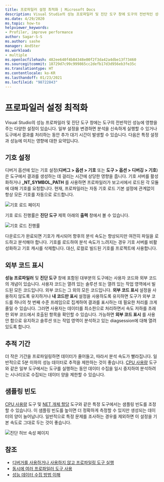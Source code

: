 ```yaml
---
title: 프로파일러 설정 최적화 | Microsoft Docs
description: Visual Studio의 성능 프로파일러 및 진단 도구 창에 도구의 전반적인 성능에 영향을 주는 다양한 설정을 포함하는 방법을 알아봅니다.
ms.date: 4/29/2020
ms.topic: how-to
helpviewer_keywords:
- Profiler, improve performance
author: Sagar-S-S
ms.author: sashe
manager: AndSter
ms.workload:
- multiple
ms.openlocfilehash: 482ee640f4b84348e00f2f3da42a4dbe13f73460
ms.sourcegitcommit: 18729d7c99c999865cc2defb17d3d956eb3fe35c
ms.translationtype: HT
ms.contentlocale: ko-KR
ms.lasthandoff: 01/23/2021
ms.locfileid: "98722843"
---
```

# <a name="optimizing-profiler-settings"></a>프로파일러 설정 최적화

Visual Studio의 성능 프로파일러 및 진단 도구 창에는 도구의 전반적인 성능에 영향을 주는 다양한 설정이 있습니다. 일부 설정을 변경하면 분석을 신속하게 실행할 수 있거나 도구에서 결과를 처리하는 동안 추가 대기 시간이 발생할 수 있습니다. 다음은 특정 설정과 성능에 미치는 영향에 대한 요약입니다.

## <a name="symbol-settings"></a>기호 설정

디버거 옵션에 있는 기호 설정(**디버그 > 옵션 > 기호** 또는 **도구 > 옵션 > 디버깅 > 기호**)은 도구에서 결과를 생성하는 데 걸리는 시간에 상당한 영향을 줍니다. 기호 서버를 활성화하거나 **_NT_SYMBOL_PATH** 를 사용하면 프로파일러가 보고서에서 로드된 각 모듈에 대해 기호를 요청합니다. 현재, 프로파일러는 자동 기호 로드 기본 설정에 관계없이 항상 모든 기호를 자동으로 로드합니다.

![기호 로드 페이지](../profiling/media/symbolloading.png "기호 로드")

기호 로드 진행률은 **진단 도구** 제목 아래의 **출력** 창에서 볼 수 있습니다.

![기호 로드 진행률](../profiling/media/symbolloadingprogress.png "기호 로드 진행률")

다운로드가 완료되면 기호가 캐시되어 향후의 분석 속도는 향상되지만 여전히 파일을 로드하고 분석해야 합니다. 기호를 로드하여 분석 속도가 느려지는 경우 기호 서버를 비활성화하고 기호 캐시를 삭제합니다. 대신, 로컬로 빌드된 기호를 프로젝트에 사용합니다.

## <a name="show-external-code"></a>외부 코드 표시

**성능 프로파일러** 및 **진단 도구** 창에 포함된 대부분의 도구에는 사용자 코드와 외부 코드의 개념이 있습니다. 사용자 코드는 열려 있는 솔루션 또는 열려 있는 작업 영역에서 빌드된 모든 코드입니다. 외부 코드는 그 외의 모든 코드입니다. **외부 코드 표시** 설정을 사용하지 않도록 유지하거나 **내 코드만 표시** 설정을 사용하도록 유지하면 도구가 외부 코드를 하나의 첫 번째 수준 프레임으로 집계하여 결과를 표시하는 데 필요한 처리를 크게 줄일 수 있습니다. 그러면 사용자는 데이터를 최소한으로 처리하면서 속도 저하를 초래한 외부 코드에서 호출된 항목을 확인할 수 있습니다. 가능하면 **외부 코드 표시** 를 사용 안 함으로 유지하고 솔루션 또는 작업 영역이 분석하고 있는 diagsession에 대해 열려 있도록 합니다.

## <a name="trace-duration"></a>추적 기간

더 작은 기간을 프로파일링하면 데이터가 줄어들고, 따라서 분석 속도가 빨라집니다. 일반적으로 5분 이하의 성능 데이터로 추적을 제한하는 것이 좋습니다. [CPU 사용량](../profiling/cpu-usage.md) 도구와 같은 일부 도구에서는 도구를 실행하는 동안 데이터 수집을 일시 중지하여 분석하려는 시나리오로 수집되는 데이터 양을 제한할 수 있습니다.

## <a name="sampling-frequency"></a>샘플링 빈도

[CPU 사용량](../profiling/cpu-usage.md) 도구 및 [NET 개체 할당](../profiling/dotnet-alloc-tool.md) 도구와 같은 특정 도구에서는 샘플링 빈도를 조정할 수 있습니다. 이 샘플링 빈도를 높이면 더 정확하게 측정할 수 있지만 생성되는 데이터의 양이 늘어납니다. 일반적으로 특정 문제를 조사하는 경우를 제외하면 이 설정을 기본 속도로 그대로 두는 것이 좋습니다.

![진단 허브 속성 페이지](../profiling/media/diaghubpropertiespage.png "진단 허브 속성 페이지")

## <a name="see-also"></a>참조

- [디버거를 사용하거나 사용하지 않고 프로파일링 도구 실행](../profiling/running-profiling-tools-with-or-without-the-debugger.md)
- [동시에 여러 프로파일러 도구 사용](../profiling/use-multiple-profiler-tools-simultaneously.md)
- [성능 데이터 수집 방법 이해](../profiling/understanding-performance-collection-methods-perf-profiler.md)
